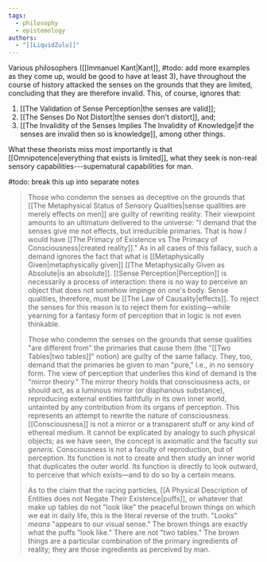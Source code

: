 ```yaml
---
tags:
  - philosophy
  - epistemology
authors:
  - "[[LiquidZulu]]"
---
```

Various philosophers ([[Immanuel Kant|Kant]], #todo: add more examples as they come up, would be good to have at least 3), have throughout the course of history attacked the senses on the grounds that they are limited, concluding that they are therefore invalid. This, of course, ignores that:
1. [[The Validation of Sense Perception|the senses are valid]];
2. [[The Senses Do Not Distort|the senses don't distort]], and;
3. [[The Invalidity of the Senses Implies The Invalidity of Knowledge|if the senses are invalid then so is knowledge]], among other things.

What these theorists miss most importantly is that [[Omnipotence|everything that exists is limited]], what they seek is non-real sensory capabilities---supernatural capabilities for man. 

#todo: break this up into separate notes
>Those who condemn the senses as deceptive on the grounds that [[The Metaphysical Status of Sensory Qualities|sense qualities are merely effects on men]] are guilty of rewriting reality. Their viewpoint amounts to an ultimatum delivered to the universe: "I demand that the senses give me not effects, but irreducible primaries. That is how *I* would have [[The Primacy of Existence vs The Primacy of Consciousness|created reality]]." As in all cases of this fallacy, such a demand ignores the fact that what is [[Metaphysically Given|metaphysically given]] [[The Metaphysically Given as Absolute|is an absolute]]. [[Sense Perception|Perception]] is necessarily a process of interaction: there is no way to perceive an object that does not somehow impinge on one's body. Sense qualities, therefore, must be [[The Law of Causality|effects]]. To reject the senses for this reason is to reject them for existing—while yearning for a fantasy form of perception that in logic is not even thinkable.
>
>Those who condemn the senses on the grounds that sense qualities "are different from" the primaries that cause them (the "[[Two Tables|two tables]]" notion) are guilty of the same fallacy. They, too, demand that the primaries be given to man "pure," i.e., in no sensory form. The view of perception that underlies this kind of demand is the "mirror theory." The mirror theory holds that consciousness acts, or should act, as a luminous mirror (or diaphanous substance), reproducing external entities faithfully in its own inner world, untainted by any contribution from its organs of perception. This represents an attempt to rewrite the nature of consciousness. [[Consciousness]] is not a mirror or a transparent stuff or any kind of ethereal medium. It cannot be explicated by analogy to such physical objects; as we have seen, the concept is axiomatic and the faculty *sui generis*. Consciousness is not a faculty of reproduction, but of perception. Its function is not to create and then study an inner world that duplicates the outer world. Its function is directly to look outward, to perceive that which exists—and to do so by a certain means. 
>
>As to the claim that the racing particles, [[A Physical Description of Entities does not Negate Their Existence|puffs]], or whatever that make up tables do not "look like" the peaceful brown things on which we eat in daily life, this is the literal reverse of the truth. "Looks" *means* "appears to our visual sense." The brown things are exactly what the puffs "look like." There are not "two tables." The brown things are a particular combination of the primary ingredients of reality; they are those ingredients as perceived by man.